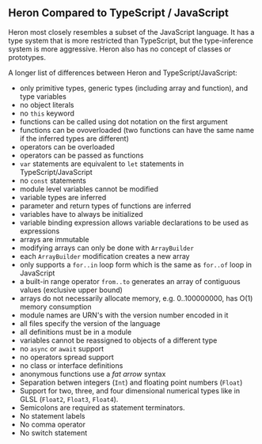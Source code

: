 ## Heron Compared to TypeScript / JavaScript

Heron most closely resembles a subset of the JavaScript language. It has a type system that is more restricted than TypeScript, but the type-inference system is more aggressive. Heron also has no concept of classes or prototypes.  

A longer list of differences between Heron and TypeScript/JavaScript:

* only primitive types, generic types (including array and function), and type variables 
* no object literals
* no `this` keyword
* functions can be called using dot notation on the first argument
* functions can be ovoverloaded (two functions can have the same name if the inferred types are different)
* operators can be overloaded
* operators can be passed as functions 
* `var` statements are equivalent to `let` statements in TypeScript/JavaScript
* no `const` statements
* module level variables cannot be modified
* variable types are inferred
* parameter and return types of functions are inferred 
* variables have to always be initialized
* variable binding expression allows variable declarations to be used as expressions
* arrays are immutable
* modifying arrays can only be done with `ArrayBuilder`
* each `ArrayBuilder` modification creates a new array 
* only supports a `for..in` loop form which is the same as `for..of` loop in JavaScript
* a built-in range operator `from..to` generates an array of contiguous values (exclusive upper bound)
* arrays do not necessarily allocate memory, e.g. 0..100000000, has O(1) memory consumption
* module names are URN's with the version number encoded in it 
* all files specify the version of the language 
* all definitions must be in a module
* variables cannot be reassigned to objects of a different type
* no `async` or `await` support
* no operators spread support 
* no class or interface definitions
* anonymous functions use a *fat arrow* syntax
* Separation betwen integers (`Int`) and floating point numbers (`Float`)
* Support for two, three, and four dimensional numerical types like in GLSL (`Float2`, `Float3`, `Float4`). 
* Semicolons are required as statement terminators.
* No statement labels
* No comma operator
* No switch statement
